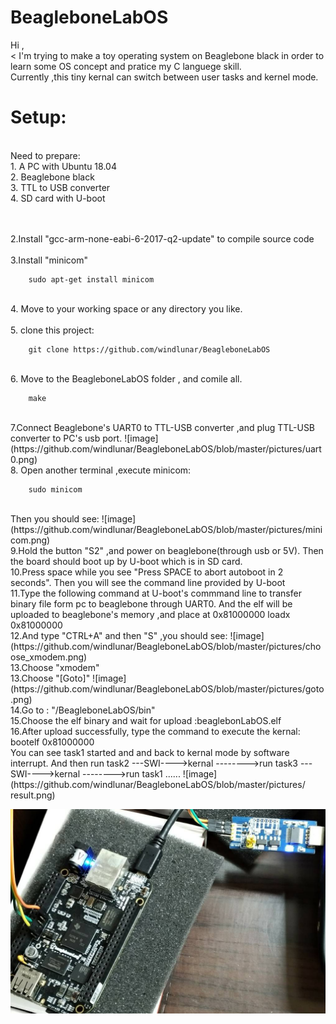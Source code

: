 # BeagleboneLabOS

Hi ,<br><
I'm trying to make a toy operating system on Beaglebone black in order to learn some OS concept and pratice my C languege skill.
<br>
Currently ,this tiny kernal can switch between user tasks and kernel mode.


Setup:
=

<br>
Need to prepare:
<br>
1. A PC with Ubuntu 18.04
<br>
2. Beaglebone black
<br>
3. TTL to USB converter
<br>
4. SD card with U-boot
<br>

<br><br>
2.Install "gcc-arm-none-eabi-6-2017-q2-update" to compile source code
<br><br>
3.Install "minicom"

        sudo apt-get install minicom

<br>
4. Move to your working space or any directory you like.<br><br>
5. clone this project:

        git clone https://github.com/windlunar/BeagleboneLabOS

<br>
6. Move to the BeagleboneLabOS folder , and comile all.

        make
<br>
7.Connect Beaglebone's UART0 to TTL-USB converter ,and plug TTL-USB converter to PC's usb port.
![image](https://github.com/windlunar/BeagleboneLabOS/blob/master/pictures/uart0.png)

<br>
8. Open another terminal ,execute minicom:

        sudo minicom
<br>
Then you should see:
![image](https://github.com/windlunar/BeagleboneLabOS/blob/master/pictures/minicom.png)

<br>        
9.Hold the button "S2" ,and power on beaglebone(through usb or 5V).
Then the board should boot up by U-boot which is in SD card.

<br>
10.Press space while you see "Press SPACE to abort autoboot in 2 seconds".
Then you will see the command line provided by U-boot

<br>
11.Type the following command at U-boot's commmand line to transfer binary file form pc to beaglebone through UART0.
And the elf will be uploaded to beaglebone's memory ,and place at 0x81000000
        loadx 0x81000000

<br>
12.And type "CTRL+A" and then "S" ,you should see:
![image](https://github.com/windlunar/BeagleboneLabOS/blob/master/pictures/choose_xmodem.png)
<br>
13.Choose "xmodem"

<br>
13.Choose "[Goto]"
![image](https://github.com/windlunar/BeagleboneLabOS/blob/master/pictures/goto.png)

<br>
14.Go to : "</your workspace/>/BeagleboneLabOS/bin"

<br>
15.Choose the elf binary and wait for upload :beaglebonLabOS.elf

<br>
16.After upload successfully, type the command to execute the kernal:
        bootelf 0x81000000

<br>
You can see task1 started and and back to kernal mode by software interrupt.
And then run task2 ---SWI---->kernal
-------->run task3 ---SWI---->kernal
-------->run task1 ......
![image](https://github.com/windlunar/BeagleboneLabOS/blob/master/pictures/
result.png)

![image](https://github.com/windlunar/BeagleboneLabOS/blob/master/pictures/bbb.jpg)